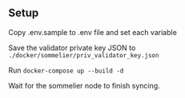 ## Setup
Copy .env.sample to .env file and set each variable

Save the validator private key JSON to `./docker/sommelier/priv_validator_key.json`

Run `docker-compose up --build -d`

Wait for the sommelier node to finish syncing.